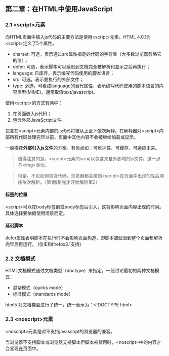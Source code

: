 ## 第二章：在HTML中使用JavaScript

### 2.1 &lt;script&gt;元素

向HTML页面中插入js代码的主要方法是使用&lt;script&gt;元素。HTML 4.0.1为&lt;script&gt;定义了5个属性。

* charset: 可选，表示通过src属性指定的代码的字符集（大多数浏览器忽略它的值）；
* defer: 可选，表示脚本可以延迟到文档完全被解析和显示之后再执行；
* language: 已废弃，表示编写代码使用的脚本语言；
* src: 可选，表示要执行的外部文件；
* type: 必选，可看成language的替代属性，表示编写代码使用的脚本语言的内容类型(MIME)，通常取值text/javascript。

使用&lt;script&gt;的方式有两种：

1. 在页面嵌入js代码；
2. 包含外部JavaScript文件。

包含在&lt;script&gt;元素内部的js代码将被从上至下依次解释。在解释器对&lt;script&gt;内部所有代码处理完毕以前，页面中其他内容不会被继续加载或显示。

一般推荐**外部引入js文件**的方案。有优点如：可维护性、可缓存、可适应未来。

> 值得注意的是，&lt;script&gt;元素的src可以包含来自外部域的js文件。这一点与&lt;img&gt;类似。

> 可是，不论如何包含代码，浏览器都会按照&lt;script&gt;在页面中出现的先后顺序依次解析。（第1解析完才开始解析第2）

#### 标签的位置

&lt;script&gt;可以在body标签前或body标签后引入，这将影响页面内容出现的时间。具体选择要依据使用场景而定。

#### 延迟脚本

defer属性表明脚本在执行时不会影响页面构造，即脚本被延迟到整个页面都解析完毕后再运行。 (仅IE和firefox3.1支持）

### 2.2 文档模式

HTML文档模式通过文档类型（doctype）来指定。一般讨论最初的两种文档模式：

* 混杂模式（quirks mode）
* 标准模式（standards mode）

html5 对文档类型进行了统一，统一表示为：&lt;!DOCTYPE html&gt;

### 2.3 &lt;noscript&gt;元素

&lt;noscript&gt;元素是对不支持javascript的浏览器的兼容。

当浏览器不支持脚本或浏览器支持脚本但脚本被禁用时，&lt;noscript&gt;中的内容才会显现在页面中。
